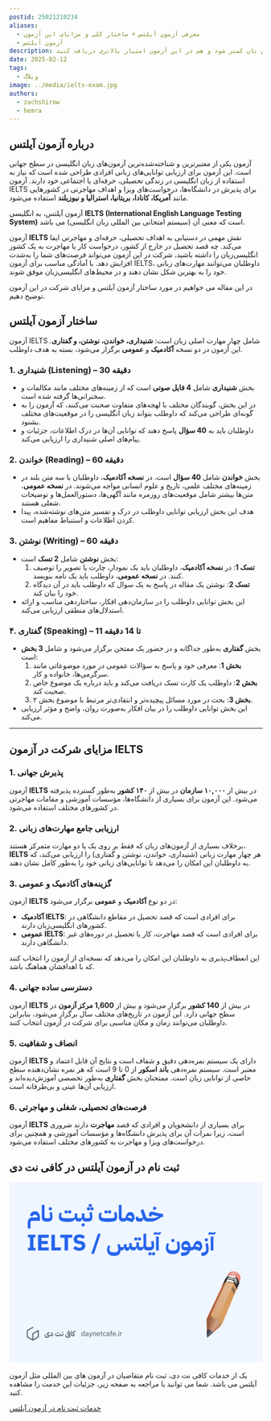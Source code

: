 ```yaml
---
postid: 25021210234
aliases:
  - معرفی آزمون آیلتس + ساختار کلی و مزایای این آزمون
  - آزمون آیلتس
description: در این مقاله به معرفی آزمون آیلتس می پردازیم و نکات مهمی را بیان می کنیم که هم هزینه ثبت نام تان کمتر شود و هم در این آزمون امتیاز بالاتری دریافت کنید.
date: 2025-02-12
tags:
  - وبلاگ
image: ../media/ielts-exam.jpg
authors:
  - zachshirow
  - hemra
---
```


## درباره آزمون آیلتس

آزمون یکی از معتبرترین و شناخته‌شده‌ترین آزمون‌های زبان انگلیسی در سطح جهانی است. این آزمون برای ارزیابی توانایی‌های زبانی افرادی طراحی شده است که نیاز به استفاده از زبان انگلیسی در زندگی تحصیلی، حرفه‌ای یا اجتماعی خود دارند. آزمون IELTS برای پذیرش در دانشگاه‌ها، درخواست‌های ویزا و اهداف مهاجرتی در کشورهایی مانند **آمریکا، کانادا، بریتانیا، استرالیا و نیوزیلند** استفاده می‌شود.

آزمون آیلتس، به انگلیسی **IELTS (International English Language Testing System)** است که معنی آن (سیستم امتحانی بین المللی زبان انگلیسی) می باشد.

آزمون **IELTS** نقش مهمی در دستیابی به اهداف تحصیلی، حرفه‌ای و مهاجرتی ایفا می‌کند. چه قصد تحصیل در خارج از کشور، درخواست کار یا مهاجرت به یک کشور انگلیسی‌زبان را داشته باشید، شرکت در این آزمون می‌تواند فرصت‌های شما را به‌شدت افزایش دهد. با آمادگی مناسب برای آزمون IELTS، داوطلبان می‌توانند مهارت‌های زبانی خود را به بهترین شکل نشان دهند و در محیط‌های انگلیسی‌زبان موفق شوند.


در این مقاله می خواهیم در مورد ساختار آزمون آیلتس و مزایای شرکت در این آزمون توضیح دهیم. 

## **ساختار آزمون آیلتس**

آزمون IELTS شامل چهار مهارت اصلی زبان است: **شنیداری، خواندن، نوشتن، و گفتاری**. این آزمون در دو نسخه **آکادمیک** و **عمومی** برگزار می‌شود، بسته به هدف داوطلب.

### **1. شنیداری (Listening) – 30 دقیقه**

- بخش **شنیداری** شامل **4 فایل صوتی** است که از زمینه‌های مختلف مانند مکالمات و سخنرانی‌ها گرفته شده است.
- در این بخش، گویندگان مختلف با لهجه‌های متفاوت صحبت می‌کنند، که آزمون را به گونه‌ای طراحی می‌کند که داوطلب بتواند زبان انگلیسی را در موقعیت‌های مختلف بشنود.
- داوطلبان باید به **40 سؤال** پاسخ دهند که توانایی آن‌ها در درک اطلاعات، جزئیات و پیام‌های اصلی شنیداری را ارزیابی می‌کند.

### **2. خواندن (Reading) – 60 دقیقه**

- بخش **خواندن** شامل **40 سؤال** است. در **نسخه آکادمیک**، داوطلبان با سه متن بلند در زمینه‌های مختلف علمی، تاریخ و علوم انسانی مواجه می‌شوند. در **نسخه عمومی**، متن‌ها بیشتر شامل موقعیت‌های روزمره مانند آگهی‌ها، دستورالعمل‌ها و توضیحات شغلی هستند.
- هدف این بخش ارزیابی توانایی داوطلب در درک و تفسیر متن‌های نوشته‌شده، پیدا کردن اطلاعات و استنباط مفاهیم است.

### **3. نوشتن (Writing) – 60 دقیقه**

- بخش **نوشتن** شامل **2 تسک** است:
    1. **تسک 1**: در **نسخه آکادمیک**، داوطلبان باید یک نمودار، چارت یا تصویر را توصیف کنند. در **نسخه عمومی**، داوطلب باید یک نامه بنویسد.
    2. **تسک 2**: نوشتن یک مقاله در پاسخ به یک سوال که داوطلب باید در آن دیدگاه خود را بیان کند.
- این بخش توانایی داوطلب را در سازمان‌دهی افکار، ساختاردهی مناسب و ارائه استدلال‌های منطقی ارزیابی می‌کند.

### **۴. گفتاری (Speaking) – 11 تا 14 دقیقه**

- بخش **گفتاری** به‌طور جداگانه و در حضور یک ممتحن برگزار می‌شود و شامل **3 بخش** است:
    1. **بخش 1**: معرفی خود و پاسخ به سؤالات عمومی در مورد موضوعاتی مانند سرگرمی‌ها، خانواده و کار.
    2. **بخش 2**: داوطلب یک کارت تسک دریافت می‌کند و باید درباره یک موضوع خاص صحبت کند.
    3. **بخش 3**: بحث در مورد مسائل پیچیده‌تر و انتقادی‌تر مرتبط با موضوع بخش ۲.
- این بخش توانایی داوطلب را در بیان افکار به‌صورت روان، واضح و مؤثر ارزیابی می‌کند.

---

## **مزایای شرکت در آزمون IELTS**

### **1. پذیرش جهانی**

آزمون **IELTS** در بیش از **۱۰,۰۰۰ سازمان** در بیش از **۱۴۰ کشور** به‌طور گسترده پذیرفته می‌شود. این آزمون برای بسیاری از دانشگاه‌ها، مؤسسات آموزشی و مقامات مهاجرتی در کشورهای مختلف استفاده می‌شود.

### **2. ارزیابی جامع مهارت‌های زبانی**

برخلاف بسیاری از آزمون‌های زبان که فقط بر روی یک یا دو مهارت متمرکز هستند، **IELTS** هر چهار مهارت زبانی (شنیداری، خواندن، نوشتن و گفتاری) را ارزیابی می‌کند، که به داوطلبان این امکان را می‌دهد تا توانایی‌های زبانی خود را به‌طور کامل نشان دهند.

### **3. گزینه‌های آکادمیک و عمومی**

آزمون **IELTS** در دو نوع **آکادمیک** و **عمومی** برگزار می‌شود:

- **آکادمیک IELTS**: برای افرادی است که قصد تحصیل در مقاطع دانشگاهی در کشورهای انگلیسی‌زبان دارند.
- **عمومی IELTS**: برای افرادی است که قصد مهاجرت، کار یا تحصیل در دوره‌های غیر دانشگاهی دارند.

این انعطاف‌پذیری به داوطلبان این امکان را می‌دهد که نسخه‌ای از آزمون را انتخاب کنند که با اهدافشان هماهنگ باشد.

### **4. دسترسی ساده جهانی**

آزمون **IELTS** در بیش از **140 کشور** برگزار می‌شود و بیش از **1,600 مرکز آزمون** در سطح جهانی دارد. این آزمون در تاریخ‌های مختلف سال برگزار می‌شود، بنابراین داوطلبان می‌توانند زمان و مکان مناسبی برای شرکت در آزمون انتخاب کنند.

### **5. انصاف و شفافیت**

آزمون **IELTS** دارای یک سیستم نمره‌دهی دقیق و شفاف است و نتایج آن قابل اعتماد و معتبر است. سیستم نمره‌دهی **باند اسکور** از 0 تا 9 است که هر نمره نشان‌دهنده سطح خاصی از توانایی زبان است. ممتحنان بخش **گفتاری** به‌طور تخصصی آموزش‌دیده‌اند و ارزیابی آن‌ها عینی و بی‌طرفانه است.

### **6. فرصت‌های تحصیلی، شغلی و مهاجرتی**

آزمون **IELTS** برای بسیاری از دانشجویان و افرادی که قصد **مهاجرت** دارند ضروری است، زیرا نمرات آن برای پذیرش دانشگاه‌ها و مؤسسات آموزشی و همچنین برای درخواست‌های ویزا و مهاجرت به کشورهای مختلف استفاده می‌شود.

## ثبت نام در آزمون آیلتس در کافی نت دی

![ثبت نام در آزمون آیلتس](../media/ielts-signup.jpg)

یک از خدمات کافی نت دی، ثبت نام متقاضیان در آزمون های بین المللی مثل آزمون آیلتس می باشد. شما می توانید با مراجعه به صفحه زیر، جزئیات این خدمت را مشاهده کنید. 

[خدمات ثبت نام در آزمون آیلتس](../services/ielts-signup.md)